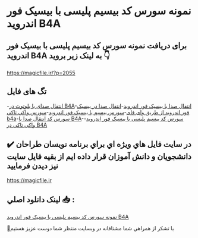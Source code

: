 # نمونه سورس کد بیسیم پلیسی با بیسیک فور اندروید B4A

## برای دریافت نمونه سورس کد بیسیم پلیسی با بیسیک فور اندروید B4A به لینک زیر بروید 👇

https://magicfile.ir/?p=2055

## تگ های فایل

-[انتقال صدای با بلوتوث در B4A](https://magicfile.ir/product/%d8%b3%d9%88%d8%b1%d8%b3-%da%a9%d8%af-%d8%a8%d9%8a%d8%b3%d9%8a%d9%85-%d9%88%d8%a7%da%a9%db%8c-%d8%aa%d8%a7%da%a9%db%8c-%d8%a8%d9%8a%d8%b3%d9%8a%da%a9-%d9%81%d9%88%d8%b1-%d8%a7%d9%86%d8%af%d8%b1%d9%88%d9%8a%d8%af/)-[انتقال صدا با بیسیک فور اندروید](https://magicfile.ir/product/%d8%b3%d9%88%d8%b1%d8%b3-%da%a9%d8%af-%d8%a8%d9%8a%d8%b3%d9%8a%d9%85-%d9%88%d8%a7%da%a9%db%8c-%d8%aa%d8%a7%da%a9%db%8c-%d8%a8%d9%8a%d8%b3%d9%8a%da%a9-%d9%81%d9%88%d8%b1-%d8%a7%d9%86%d8%af%d8%b1%d9%88%d9%8a%d8%af/)-[انتقال صدا در بیسیک فور اندروید از طریق وای فای](https://magicfile.ir/product/%d8%b3%d9%88%d8%b1%d8%b3-%da%a9%d8%af-%d8%a8%d9%8a%d8%b3%d9%8a%d9%85-%d9%88%d8%a7%da%a9%db%8c-%d8%aa%d8%a7%da%a9%db%8c-%d8%a8%d9%8a%d8%b3%d9%8a%da%a9-%d9%81%d9%88%d8%b1-%d8%a7%d9%86%d8%af%d8%b1%d9%88%d9%8a%d8%af/)-[سورس بیسیم با بیسیک فور اندروید](https://magicfile.ir/product/%d8%b3%d9%88%d8%b1%d8%b3-%da%a9%d8%af-%d8%a8%d9%8a%d8%b3%d9%8a%d9%85-%d9%88%d8%a7%da%a9%db%8c-%d8%aa%d8%a7%da%a9%db%8c-%d8%a8%d9%8a%d8%b3%d9%8a%da%a9-%d9%81%d9%88%d8%b1-%d8%a7%d9%86%d8%af%d8%b1%d9%88%d9%8a%d8%af/)-[سورس واکی تاکی b4a](https://magicfile.ir/product/%d8%b3%d9%88%d8%b1%d8%b3-%da%a9%d8%af-%d8%a8%d9%8a%d8%b3%d9%8a%d9%85-%d9%88%d8%a7%da%a9%db%8c-%d8%aa%d8%a7%da%a9%db%8c-%d8%a8%d9%8a%d8%b3%d9%8a%da%a9-%d9%81%d9%88%d8%b1-%d8%a7%d9%86%d8%af%d8%b1%d9%88%d9%8a%d8%af/)-[سورس کد انتقال صدا با B4A](https://magicfile.ir/product/%d8%b3%d9%88%d8%b1%d8%b3-%da%a9%d8%af-%d8%a8%d9%8a%d8%b3%d9%8a%d9%85-%d9%88%d8%a7%da%a9%db%8c-%d8%aa%d8%a7%da%a9%db%8c-%d8%a8%d9%8a%d8%b3%d9%8a%da%a9-%d9%81%d9%88%d8%b1-%d8%a7%d9%86%d8%af%d8%b1%d9%88%d9%8a%d8%af/)-[سورس کد بیسیم پلیسی با بیسیک فور اندروید](https://magicfile.ir/product/%d8%b3%d9%88%d8%b1%d8%b3-%da%a9%d8%af-%d8%a8%d9%8a%d8%b3%d9%8a%d9%85-%d9%88%d8%a7%da%a9%db%8c-%d8%aa%d8%a7%da%a9%db%8c-%d8%a8%d9%8a%d8%b3%d9%8a%da%a9-%d9%81%d9%88%d8%b1-%d8%a7%d9%86%d8%af%d8%b1%d9%88%d9%8a%d8%af/)-[واکی تاکی در B4A](https://magicfile.ir/product/%d8%b3%d9%88%d8%b1%d8%b3-%da%a9%d8%af-%d8%a8%d9%8a%d8%b3%d9%8a%d9%85-%d9%88%d8%a7%da%a9%db%8c-%d8%aa%d8%a7%da%a9%db%8c-%d8%a8%d9%8a%d8%b3%d9%8a%da%a9-%d9%81%d9%88%d8%b1-%d8%a7%d9%86%d8%af%d8%b1%d9%88%d9%8a%d8%af/)

## ✔️ در سايت فايل هاي ويژه اي براي برنامه نويسان طراحان دانشجويان و دانش آموزان قرار داده ايم از بقيه فايل سايت نيز ديدن فرماييد

https://magicfile.ir


## لينک دانلود اصلي 📥 :

[نمونه سورس کد بیسیم پلیسی با بیسیک فور اندروید B4A](https://magicfile.ir/product/%d8%b3%d9%88%d8%b1%d8%b3-%da%a9%d8%af-%d8%a8%d9%8a%d8%b3%d9%8a%d9%85-%d9%88%d8%a7%da%a9%db%8c-%d8%aa%d8%a7%da%a9%db%8c-%d8%a8%d9%8a%d8%b3%d9%8a%da%a9-%d9%81%d9%88%d8%b1-%d8%a7%d9%86%d8%af%d8%b1%d9%88%d9%8a%d8%af/) 


🙏با تشکر از همراهي شما مشتاقانه در وبسایت منتظر شما دوست عزیز هستیم

